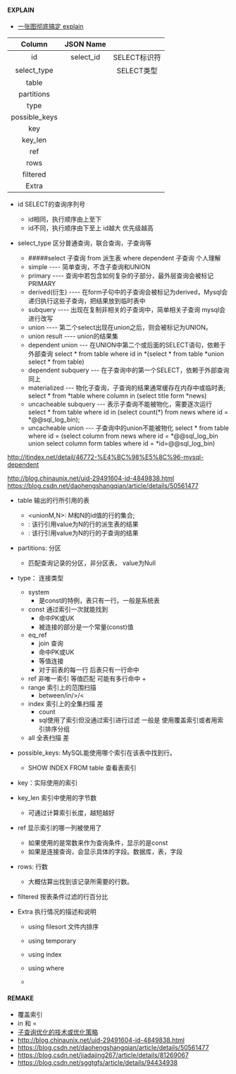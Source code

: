 #### EXPLAIN
+ [一张图彻底搞定 explain](https://learnku.com/articles/38719)

|   Column             |JSON Name ||
|     :---:     |     :---:     |     :---:     |
|      id       |  select_id    |  SELECT标识符 |
|  select_type  |               |  SELECT类型   |
|     table     |               |               |
|   partitions  |               |               |
|     type      |               |               |
| possible_keys |               |               |
|     key       |               |               |
|    key_len    |               |               |
|     ref       |               |               |
|     rows      |               |               |
|   filtered    |               |               |
|    Extra      |               |               |

+ id  SELECT的查询序列号
    + id相同，执行顺序由上至下
    + id不同，执行顺序由下至上 id越大 优先级越高

+ select_type  区分普通查询，联合查询，子查询等
    + #####select 子查询 from 派生表 where dependent 子查询 个人理解
    + simple        ---- 简单查询，不含子查询和UNION
    + primary       ---- 查询中若包含如何复杂的子部分，最外层查询会被标记PRIMARY
    + derived(衍生) ---- 在form子句中的子查询会被标记为derived，Mysql会递归执行这些子查询，把结果放到临时表中
    + subquery      ---- 出现在复制非相关的子查询中，简单相关子查询 mysql会进行改写
    + union         ---- 第二个select出现在union之后，则会被标记为UNION。
    + union result  ---- union的结果集
    + dependent union --- 在UNION中第二个或后面的SELECT语句，依赖于外部查询 select * from table where id in *(select * from table *union select * from table)
    + dependent subquery --- 在子查询中的第一个SELECT，依赖于外部查询 同上
    + materialized --- 物化子查询，子查询的结果通常缓存在内存中或临时表;  select * from *table where column in (select title form *news)
    + uncacheable subquery --- 表示子查询不能被物化，需要逐次运行 select * from table where id in (select count(*) from news where id = *@@sql_log_bin);
    + uncacheable union --- 子查询中的union不能被物化 select * from table where id = (select column from news where id = *@@sql_log_bin union select column form tables where id = *id=@@sql_log_bin)

http://itindex.net/detail/46772-%E4%BC%98%E5%8C%96-mysql-dependent

http://blog.chinaunix.net/uid-29491604-id-4849838.html
https://blog.csdn.net/daohengshangqian/article/details/50561477

+ table 输出的行所引用的表
    + <unionM,N>: M和N的id值的行的集合;
    + <derivedN>:  该行引用value为N的行的派生表的结果
    + <subqueryN>: 该行引用value为N的行的子查询的结果
+ partitions: 分区
    + 匹配查询记录的分区，非分区表， value为Null

+ type： 连接类型
    + system 
        + 是const的特例，表只有一行。一般是系统表
    + const 通过索引一次就能找到
        + 命中PK或UK
        + 被连接的部分是一个常量(const)值
    + eq_ref
        + join 查询
        + 命中PK或UK
        + 等值连接
        + 对于前表的每一行 后表只有一行命中
    + ref 非唯一索引 等值匹配 可能有多行命中
        +
    + range 索引上的范围扫描
        + between/in/>/<
    + index 索引上的全集扫描  差
        + count
        + sql使用了索引但没通过索引进行过滤 一般是 使用覆盖索引或者用索引排序分组
    + all 全表扫描  差
        
+ possible_keys: MySQL能使用哪个索引在该表中找到行。
    + SHOW INDEX FROM table 查看表索引

+ key：实际使用的索引

+ key_len 索引中使用的字节数
    + 可通过计算索引长度，越短越好

+ ref 显示索引的哪一列被使用了
    + 如果使用的是常数来作为查询条件，显示的是const
    + 如果是连接查询，会显示具体的字段。数据库，表，字段
    
+ rows: 行数
    + 大概估算出找到该记录所需要的行数。

+ filtered 按表条件过滤的行百分比

+ Extra 执行情况的描述和说明
    + using filesort 文件内排序
    
    + using temporary
    + using index
    + using where
    + 

#### REMAKE
 + 覆盖索引
 + in 和 =
 + [子查询优化的技术或优化策略](https://www.cnblogs.com/zengkefu/p/5769095.html)
 + http://blog.chinaunix.net/uid-29491604-id-4849838.html
 + https://blog.csdn.net/daohengshangqian/article/details/50561477
 + https://blog.csdn.net/jiadajing267/article/details/81269067
 + https://blog.csdn.net/sggtgfs/article/details/94434938

    